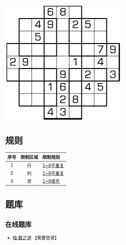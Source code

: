 ![](../../../images/sudoku/移位数独.png)

# 规则
| 序号 | 限制区域 | 限制规则 |
| :---: | :---: | :--- |
| 1 | 行 | [1~9不重复] |
| 2 | 列 | [1~9不重复] |
| 3 | 宫 | [1~9填充] |

# 题库

## 在线题库
- [独·数之道](http://www.sudokufans.org.cn/lx/game.index.php?type=yw) 【需要登录】

[1~9不重复]: ../../../rules.md#1~9不重复
[1~9填充]: ../../../rules.md#1~9填充